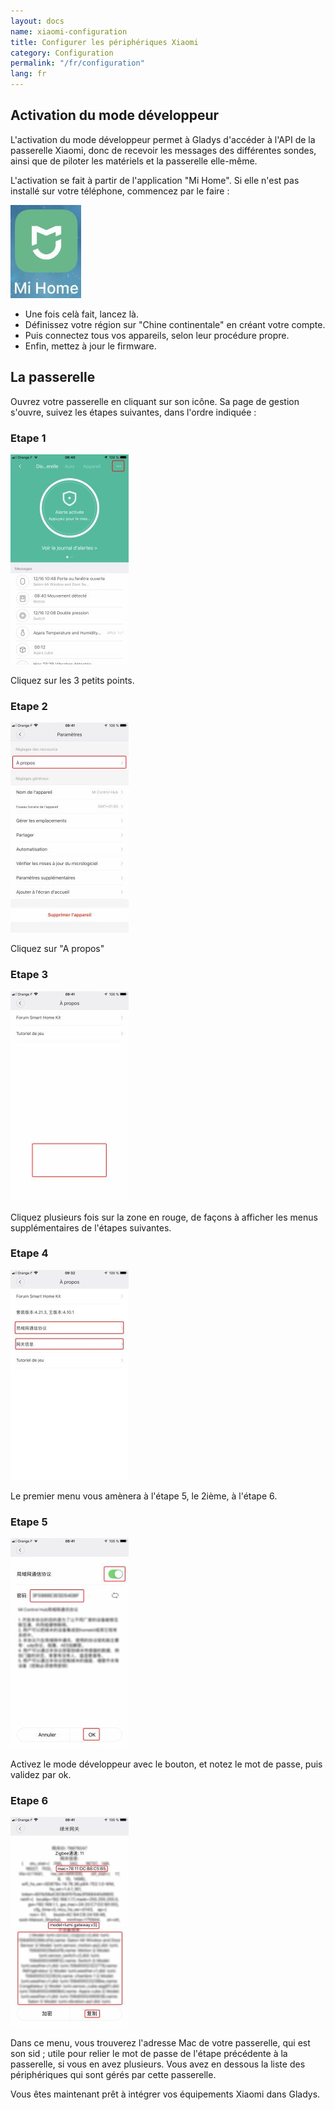 ```yaml
---
layout: docs
name: xiaomi-configuration
title: Configurer les périphériques Xiaomi
category: Configuration
permalink: "/fr/configuration"
lang: fr
---
```


## Activation du mode développeur

L'activation du mode développeur permet à Gladys d'accéder à l'API de la passerelle Xiaomi, donc de recevoir les messages des différentes sondes, ainsi que de piloter les matériels et la passerelle elle-même.

L'activation se fait à partir de l'application "Mi Home". Si elle n'est pas installé sur votre téléphone, commencez par le faire :

<img src="/assets/image/configuration/xiaomi/xiaomi-tuto-1.jpg" alt="Xiaomi icon" class="img-responsive" />

- Une fois celà fait, lancez là.
- Définissez votre région sur "Chine continentale" en créant votre compte.
- Puis connectez tous vos appareils, selon leur procédure propre.
- Enfin, mettez à jour le firmware.

## La passerelle

Ouvrez votre passerelle en cliquant sur son icône. Sa page de gestion s'ouvre, suivez les étapes suivantes, dans l'ordre indiquée :

### Etape 1

<img src="/assets/image/configuration/xiaomi/xiaomi-tuto-2.jpg" alt="Xiaomi Tuto 2" class="img-responsive" />

Cliquez sur les 3 petits points.

### Etape 2

<img src="/assets/image/configuration/xiaomi/xiaomi-tuto-3.jpg" alt="Xiaomi icon" class="img-responsive" />

Cliquez sur "A propos"

### Etape 3

<img src="/assets/image/configuration/xiaomi/xiaomi-tuto-4.jpg" alt="Xiaomi icon" class="img-responsive" />

Cliquez plusieurs fois sur la zone en rouge, de façons à afficher les menus supplémentaires de l'étapes suivantes.

### Etape 4

<img src="/assets/image/configuration/xiaomi/xiaomi-tuto-5.jpg" alt="Xiaomi icon" class="img-responsive" />

Le premier menu vous amènera à l'étape 5, le 2ième, à l'étape 6.

### Etape 5

<img src="/assets/image/configuration/xiaomi/xiaomi-tuto-6.jpg" alt="Xiaomi icon" class="img-responsive" />

Activez le mode développeur avec le bouton, et notez le mot de passe, puis validez par ok.

### Etape 6

<img src="/assets/image/configuration/xiaomi/xiaomi-tuto-7.jpg" alt="Xiaomi icon" class="img-responsive" />

Dans ce menu, vous trouverez l'adresse Mac de votre passerelle, qui est son sid ; utile pour relier le mot de passe de l'étape précédente à la passerelle, si vous en avez plusieurs. Vous avez en dessous la liste des périphériques qui sont gérés par cette passerelle.

Vous êtes maintenant prêt à intégrer vos équipements Xiaomi dans Gladys.
